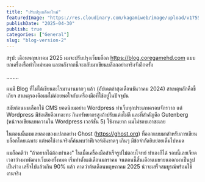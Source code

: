 ```yaml
---
title: "ปรับปรุงบล็อกใหม่"
featuredImage: "https://res.cloudinary.com/kagamiweb/image/upload/v1755266192/blog.coregamehd.com/blog-version-2.jpg"
publishDate: "2025-04-30"
publish: true
categories: ["General"]
slug: "blog-version-2"
---
```


สรุป: เดือนพฤษภาคม 2025 ผมจะปรับปรุงเว็บบล็อก https://blog.coregamehd.com แบบยกเครื่องรื้อทำใหม่หมด และหลังจากนี้จะกลับมาเขียนบล็อกอย่างจริงจังอีกครั้ง

........

ผมมี Blog ที่ไม่ได้เขียนอะไรมานานมากๆ แล้ว (อัปเดตล่าสุดเดือนธันวาคม 2024) สาเหตุหลักคือขี้เกียจ สาเหตุรองคือผมไม่ค่อยพอใจกับเครื่องมือที่ใช้อยู่ในปัจจุบัน

สมัยก่อนผมเลือกใช้ CMS ยอดนิยมอย่าง Wordpress ทำเว็บทุกประเภทครอบจักรวาล แต่ Wordpress มีข้อเสียคือเทอะทะ กินทรัพยากรสูงถ้าปรับแต่งไม่ดี และที่สำคัญคือ Gutenberg (หน้าจอเขียนบทความใน Wordpress เวอร์ชั่น 5) ใช้งานยาก ผมไม่ชอบเอาซะเลย

ในตอนนั้นผมเลยลองของแปลกอย่าง Ghost (https://ghost.org) ที่ออกแบบมาสำหรับการเขียนบล็อกโดยเฉพาะ แต่พอใช้งานจริงก็ค้นพบว่าฟีเจอร์มันขาดๆ เกินๆ มีข้อจำกัดยิบย่อยเต็มไปหมด

ผมถือคติว่า "ถ้าอยากได้ต้องทำเอง" ในเมื่อเครื่องมือสำเร็จรูปไม่ตอบโจทย์ ทำเองก็ได้ รอบนี้เลยเจียดเวลาว่างมาพัฒนาเว็บเองทั้งหมด เริ่มทำตั้งแต่เดือนมกราคม จนตอนนี้สิ้นเดือนเมษายนออกมาเป็นรูปเป็นร่าง เสร็จไปแล้วเกิน 90% แล้ว คาดว่าต้นเดือนพฤษภาคม 2025 น่าจะเสร็จสมบูรณ์พร้อมใช้งานจริง